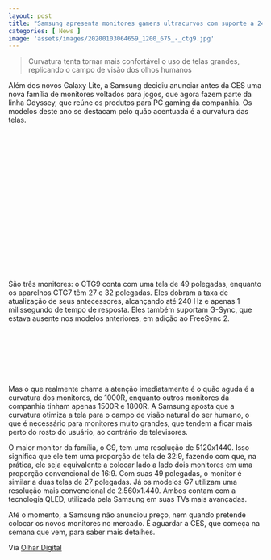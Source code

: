 ```yaml
---
layout: post
title: "Samsung apresenta monitores gamers ultracurvos com suporte a 240 Hz"
categories: [ News ]
image: 'assets/images/20200103064659_1200_675_-_ctg9.jpg'
---
```


> Curvatura tenta tornar mais confortável o uso de telas grandes, replicando o campo de visão dos olhos humanos

Além dos novos Galaxy Lite, a Samsung decidiu anunciar antes da CES uma nova família de monitores voltados para jogos, que agora fazem parte da linha Odyssey, que reúne os produtos para PC gaming da companhia. Os modelos deste ano se destacam pelo quão acentuada é a curvatura das telas.

<!-- QUADRADO -->
<script async src="//pagead2.googlesyndication.com/pagead/js/adsbygoogle.js"></script>
<ins class="adsbygoogle"
style="display:inline-block;width:336px;height:280px"
data-ad-client="ca-pub-2838251107855362"
data-ad-slot="5351066970"></ins>
<script>
(adsbygoogle = window.adsbygoogle || []).push({});
</script>

São três monitores: o CTG9 conta com uma tela de 49 polegadas, enquanto os aparelhos CTG7 têm 27 e 32 polegadas. Eles dobram a taxa de atualização de seus antecessores, alcançando até 240 Hz e apenas 1 milissegundo de tempo de resposta. Eles também suportam G-Sync, que estava ausente nos modelos anteriores, em adição ao FreeSync 2.

<!-- MINI ANÚNCIO -->
<script async src="//pagead2.googlesyndication.com/pagead/js/adsbygoogle.js"></script>
<!-- Games Root -->
<ins class="adsbygoogle"
style="display:inline-block;width:730px;height:95px"
data-ad-client="ca-pub-2838251107855362"
data-ad-slot="5351066970"></ins>
<script>
(adsbygoogle = window.adsbygoogle || []).push({});
</script>

Mas o que realmente chama a atenção imediatamente é o quão aguda é a curvatura dos monitores, de 1000R, enquanto outros monitores da companhia tinham apenas 1500R e 1800R. A Samsung aposta que a curvatura otimiza a tela para o campo de visão natural do ser humano, o que é necessário para monitores muito grandes, que tendem a ficar mais perto do rosto do usuário, ao contrário de televisores.

<!-- RETANGULO LARGO 2 -->
<script async src="//pagead2.googlesyndication.com/pagead/js/adsbygoogle.js"></script>
<ins class="adsbygoogle"
style="display:block; text-align:center;"
data-ad-layout="in-article"
data-ad-format="fluid"
data-ad-client="ca-pub-2838251107855362"
data-ad-slot="8549252987"></ins>
<script>
(adsbygoogle = window.adsbygoogle || []).push({});
</script>

O maior monitor da família, o G9, tem uma resolução de 5120x1440. Isso significa que ele tem uma proporção de tela de 32:9, fazendo com que, na prática, ele seja equivalente a colocar lado a lado dois monitores em uma proporção convencional de 16:9. Com suas 49 polegadas, o monitor é similar a duas telas de 27 polegadas. Já os modelos G7 utilizam uma resolução mais convencional de 2.560x1.440. Ambos contam com a tecnologia QLED, utilizada pela Samsung em suas TVs mais avançadas.

Até o momento, a Samsung não anunciou preço, nem quando pretende colocar os novos monitores no mercado. É aguardar a CES, que começa na semana que vem, para saber mais detalhes.

<!-- RETANGULO LARGO -->
<script async src="https://pagead2.googlesyndication.com/pagead/js/adsbygoogle.js"></script>
<!-- Informat -->
<ins class="adsbygoogle"
style="display:block"
data-ad-client="ca-pub-2838251107855362"
data-ad-slot="2327980059"
data-ad-format="auto"
data-full-width-responsive="true"></ins>
<script>
(adsbygoogle = window.adsbygoogle || []).push({});
</script>

Via [Olhar Digital](https://olhardigital.com.br/noticia/samsung-apresenta-monitores-gamers-ultracurvos-com-suporte-a-240-hz/94949)
